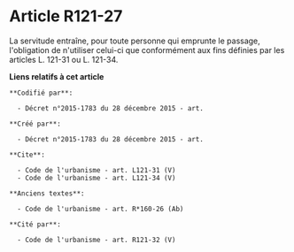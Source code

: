 # Article R121-27

La servitude entraîne, pour toute personne qui emprunte le passage, l'obligation de n'utiliser celui-ci que conformément aux
fins définies par les articles L. 121-31 ou L. 121-34.

**Liens relatifs à cet article**

	**Codifié par**:

	  - Décret n°2015-1783 du 28 décembre 2015 - art.

	**Créé par**:

	  - Décret n°2015-1783 du 28 décembre 2015 - art.

	**Cite**:

	  - Code de l'urbanisme - art. L121-31 (V)
	  - Code de l'urbanisme - art. L121-34 (V)

	**Anciens textes**:

	  - Code de l'urbanisme - art. R*160-26 (Ab)

	**Cité par**:

	  - Code de l'urbanisme - art. R121-32 (V)
